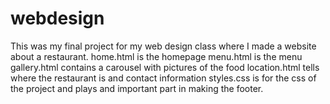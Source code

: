 # webdesign
This was my final project for my web design class where I made a website about a restaurant. home.html is the homepage menu.html is the menu gallery.html contains a carousel with pictures of the food location.html tells where the restaurant is and contact information styles.css is for the css of the project and plays and important part in making the footer.
